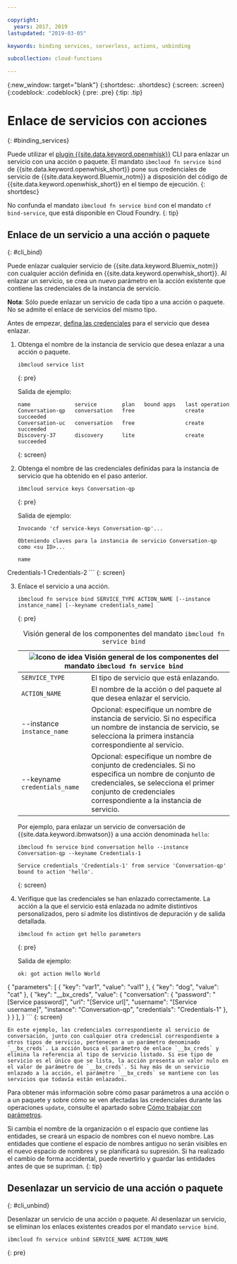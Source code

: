 ```yaml
---

copyright:
  years: 2017, 2019
lastupdated: "2019-03-05"

keywords: binding services, serverless, actions, unbinding

subcollection: cloud-functions

---
```


{:new_window: target="blank"}
{:shortdesc: .shortdesc}
{:screen: .screen}
{:codeblock: .codeblock}
{:pre: .pre}
{:tip: .tip}


# Enlace de servicios con acciones
{: #binding_services}

Puede utilizar el [plugin {{site.data.keyword.openwhisk}}](/docs/openwhisk?topic=cloud-functions-cloudfunctions_cli) CLI para enlazar un servicio con una acción o paquete. El mandato `ibmcloud fn service bind` de {{site.data.keyword.openwhisk_short}} pone sus credenciales de servicio de {{site.data.keyword.Bluemix_notm}} a disposición del código de {{site.data.keyword.openwhisk_short}} en el tiempo de ejecución.
{: shortdesc}


No confunda el mandato `ibmcloud fn service bind` con el mandato `cf bind-service`, que está disponible en Cloud Foundry.
{: tip}


## Enlace de un servicio a una acción o paquete
{: #cli_bind}

Puede enlazar cualquier servicio de {{site.data.keyword.Bluemix_notm}} con cualquier acción definida en {{site.data.keyword.openwhisk_short}}. Al enlazar un servicio, se crea un nuevo parámetro en la acción existente que contiene las credenciales de la instancia de servicio.

**Nota**: Sólo puede enlazar un servicio de cada tipo a una acción o paquete. No se admite el enlace de servicios del mismo tipo.

Antes de empezar, [defina las credenciales](/docs/resources?topic=resources-externalapp#externalapp) para el servicio que desea enlazar.

1. Obtenga el nombre de la instancia de servicio que desea enlazar a una acción o paquete.
    ```
    ibmcloud service list
    ```
    {: pre}

    Salida de ejemplo:
    ```
    name              service        plan   bound apps   last operation
    Conversation-qp   conversation   free                create succeeded
    Conversation-uc   conversation   free                create succeeded
    Discovery-37      discovery      lite                create succeeded
    ```
    {: screen}

2. Obtenga el nombre de las credenciales definidas para la instancia de servicio que ha obtenido en el paso anterior.
    ```
    ibmcloud service keys Conversation-qp
    ```
    {: pre}

    Salida de ejemplo:
    ```
    Invocando 'cf service-keys Conversation-qp'...

    Obteniendo claves para la instancia de servicio Conversation-qp como <su ID>...

    name
Credentials-1
Credentials-2
    ```
    {: screen}

3. Enlace el servicio a una acción.
    ```
    ibmcloud fn service bind SERVICE_TYPE ACTION_NAME [--instance instance_name] [--keyname credentials_name]
    ```
    {: pre}

    <table>
    <caption>Visión general de los componentes del mandato <code>ibmcloud fn service bind</code></caption>
    <thead>
    <th colspan=2><img src="images/idea.png" alt="Icono de idea"/> Visión general de los componentes del mandato <code>ibmcloud fn service bind</code></th>
    </thead>
    <tbody>
    <tr>
    <td><code>SERVICE_TYPE</code></td>
    <td>El tipo de servicio que está enlazando.</td>
    </tr>
    <tr>
    <td><code>ACTION_NAME</code></td>
    <td>El nombre de la acción o del paquete al que desea enlazar el servicio.</td>
    </tr>
    <tr>
    <td>--instance <code>instance_name</code></td>
    <td>Opcional: especifique un nombre de instancia de servicio. Si no especifica un nombre de instancia de servicio, se selecciona la primera instancia correspondiente al servicio.</td>
    </tr>
    <tr>
    <td>--keyname <code>credentials_name</code></td>
    <td>Opcional: especifique un nombre de conjunto de credenciales. Si no especifica un nombre de conjunto de credenciales, se selecciona el primer conjunto de credenciales correspondiente a la instancia de servicio.</td>
    </tr>
    </tbody></table>

    Por ejemplo, para enlazar un servicio de conversación de {{site.data.keyword.ibmwatson}} a una acción denominada `hello`:
    ```
    ibmcloud fn service bind conversation hello --instance Conversation-qp --keyname Credentials-1

    Service credentials 'Credentials-1' from service 'Conversation-qp' bound to action 'hello'.
    ```
    {: screen}

4. Verifique que las credenciales se han enlazado correctamente. La acción a la que el servicio está enlazada no admite distintivos personalizados, pero sí admite los distintivos de depuración y de salida detallada.
    ```
    ibmcloud fn action get hello parameters
    ```
    {: pre}

    Salida de ejemplo:
    ```
    ok: got action Hello World
{
        "parameters": [
        {
                "key": "var1",
            "value": "val1"
            },
            {
                "key": "dog",
            "value": "cat"
            },
            {
                "key": "__bx_creds",
            "value": {
                    "conversation": {
                        "password": "[Service password]",
                    "url": "[Service url]",
                    "username": "[Service username]",
                    "instance": "Conversation-qp",
                    "credentials": "Credentials-1"
                    },
                }
            }
        ],
    }
    ```
    {: screen}

    En este ejemplo, las credenciales correspondiente al servicio de conversación, junto con cualquier otra credencial correspondiente a otros tipos de servicio, pertenecen a un parámetro denominado `__bx_creds`. La acción busca el parámetro de enlace `__bx_creds` y elimina la referencia al tipo de servicio listado. Si ese tipo de servicio es el único que se lista, la acción presenta un valor nulo en el valor de parámetro de `__bx_creds`. Si hay más de un servicio enlazado a la acción, el parámetro `__bx_creds` se mantiene con los servicios que todavía están enlazados.

Para obtener más información sobre cómo pasar parámetros a una acción o a un paquete y sobre cómo se ven afectadas las credenciales durante las operaciones `update`, consulte el apartado sobre [Cómo trabajar con parámetros](/docs/openwhisk?topic=cloud-functions-working-with-parameters#pass-params-action).


Si cambia el nombre de la organización o el espacio que contiene las entidades, se creará un espacio de nombres con el nuevo nombre. Las entidades que contiene el espacio de nombres antiguo no serán visibles en el nuevo espacio de nombres y se planificará su supresión. Si ha realizado el cambio de forma accidental, puede revertirlo y guardar las entidades antes de que se supriman.
{: tip}


## Desenlazar un servicio de una acción o paquete
{: #cli_unbind}

Desenlazar un servicio de una acción o paquete. Al desenlazar un servicio, se eliminan los enlaces existentes creados por el mandato `service bind`.

```
ibmcloud fn service unbind SERVICE_NAME ACTION_NAME
```
{: pre}
